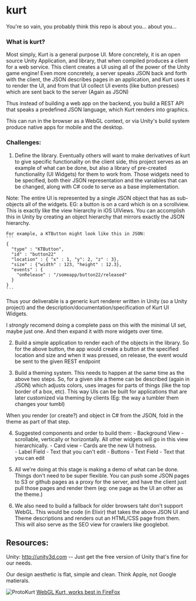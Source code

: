 # kurt
You're so vain, you probably think this repo is about you... about you...

### What is kurt?

Most simply, Kurt is a general purpose UI.  More concretely, it is an open source Unity Application,
and library, that when compiled produces a client for a web service.  This client creates a UI using
all of the power of the Unity game engine!  Even more concretely, a server speaks JSON back and forth
with the client, the JSON describes pages in an application, and Kurt uses it to render the UI, and
from that UI collect UI events (like button presses) which are sent back to the server (Again as JSON)

Thus instead of building a web app on the backend, you build a REST API that speaks a predefined JSON
language, which Kurt renders into graphics.

This can run in the browser as a WebGL context, or via Unity's build system produce native apps for
mobile and the desktop.

### Challenges:

  1. Define the library.  Eventually others will want to make derivatives of kurt to give specific
  functionality on the client side, this project serves as an example of what can be done, but also
  a library of pre-created functionality (UI Widgets) for them to work from.  Those widgets need to
  be specified, both their JSON representation and the variables that can be changed, along with C#
  code to serve as a base implementation.  

  Note: The entire UI is represented by a single JSON object that has as sub-objects all of the
  widgets.  EG: a button is on a card which is on a scrollview. This is exactly like the view
  hierarchy in iOS UIViews.  You can accomplish this in Unity by creating an object hierarchy that
  mirrors exactly the JSON hierarchy.

    For example, a KTButton might look like this in JSON:
    ```
    {
      "type" : "KTButton",
      "id" : "button22"
      "location" : { "x" : 1, "y": 2, "z" : 3},
      "size" : {"width" : 123, "height" : 12.3},
      "events" : {
        "onRelease" : "/someapp/button22/released"
      }
    }
    ```

  Thus your deliverable is a generic kurt renderer written in Unity (so a Unity project) and the
  description/documentation/specification of Kurt UI Widgets.

  I *strongly* recomend doing a complete pass on this with the minimal UI set, maybe just one. And
  then expand it with more widgets over time.

  2. Build a simple application to render each of the objects in the library. So for the above button,
  the app would create a button at the specified location and size and when it was pressed, on release,
  the event would be sent to the given REST endpoint

  3. Build a theming system.  This needs to happen at the same time as the above two steps.  So, for
  a given site a theme can be described (again in JSON) which adjusts colors, uses images for parts
  of things (like the top border of a box, etc).   This way UIs can be built for applications that
  are later customized via theming by clients (Eg: the way a tumbler them changes your tumbl)

  When you render (or create?) and object in C# from the JSON, fold in the theme as part of that step.

  4. Suggested components and order to build them:
    - Background View - scrollable, vertically or horizontally.  All other widgets will go in this
    view hierarchically.
    - Card view - Cards are the new UI hotness.  
    - Label Field - Text that you can't edit
    - Buttons
    - Text Field - Text that you can edit

  5. All we're doing at this stage is making a demo of what can be done. Things don't need to be
  super flexible.  You can push some JSON pages to S3 or github pages as a proxy for the server,
  and have the client just pull those pages and render them (eg: one page as the UI an other as the
  theme.)

  6. We also need to build a fallback for older browsers taht don't support WebGL.  This would be
  code (in Elixir) that takes the above JSON UI and Theme descriptions and renders out an HTML/CSS
  page from them. This will also serve as the SEO view for crawlers like googlebot.

## Resources:

Unity: http://unity3d.com -- Just get the free version of Unity that's fine for our needs.

Our design aesthetic is flat, simple and clean.  Think Apple, not Google matierals.

![ProtoKurt](http://gyazo.com/274f9f43e73559c7b8cb5a83236cb0dc.png)
[WebGL Kurt, works best in FireFox](http://snowie.github.io/kurt/viewer.html)
